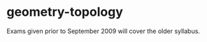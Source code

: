 geometry-topology
=================

Exams given prior to September 2009 will cover the older syllabus.
